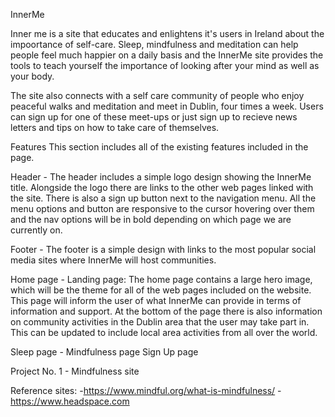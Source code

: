 InnerMe

Inner me is a site that educates and enlightens it's users in Ireland about the impoortance of self-care. Sleep, mindfulness and meditation can help people feel much happier on a daily basis and the InnerMe site provides the tools to teach yourself the importance of looking after your mind as well as your body.

The site also connects with a self care community of people who enjoy peaceful walks and meditation and meet in Dublin, four times a week. Users can sign up for one of these meet-ups or just sign up to recieve news letters and tips on how to take care of themselves.

Features
This section includes all of the existing features included in the page.

Header - The header includes a simple logo design showing the InnerMe title. Alongside the logo there are links to the other web pages linked with the site. There is also a sign up button next to the navigation menu. All the menu options and button are responsive to the cursor hovering over them and the nav options will be in bold depending on which page we are currently on.

Footer - The footer is a simple design with links to the most popular social media sites where InnerMe will host communities.

Home page - Landing page:
The home page contains a large hero image, which will be the theme for all of the web pages included on the website. This page will inform the user of what InnerMe can provide in terms of information and support. At the bottom of the page there is also information on community activities in the Dublin area that the user may take part in. This can be updated to include local area activities from all over the world.

Sleep page - 
Mindfulness page
Sign Up page


Project No. 1 - Mindfulness site


Reference sites:
-https://www.mindful.org/what-is-mindfulness/
-https://www.headspace.com
